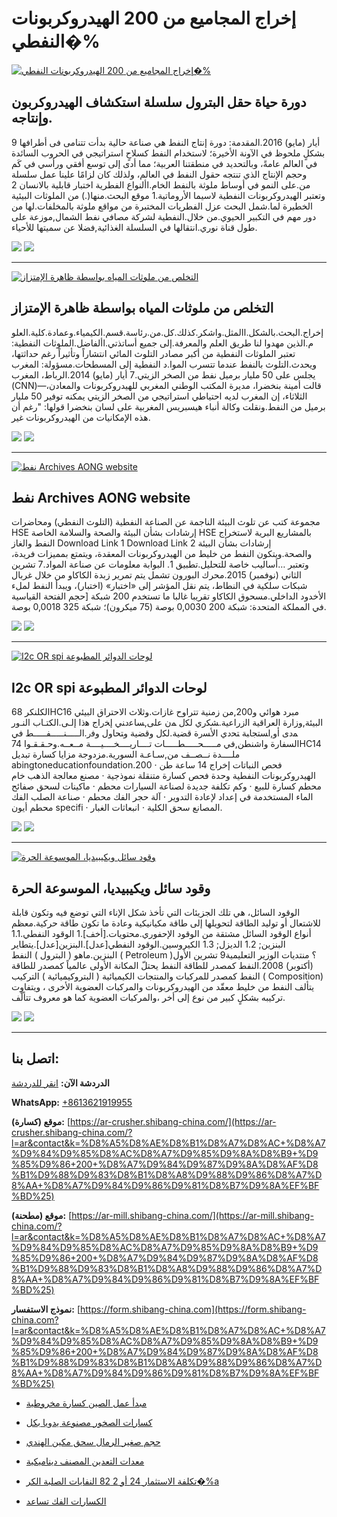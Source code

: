 # إخراج المجاميع من 200 الهيدروكربونات النفطي�%

<a href="https://swt.shibang-china.com/?l=ar&img&k=%D8%A5%D8%AE%D8%B1%D8%A7%D8%AC+%D8%A7%D9%84%D9%85%D8%AC%D8%A7%D9%85%D9%8A%D8%B9+%D9%85%D9%86+200+%D8%A7%D9%84%D9%87%D9%8A%D8%AF%D8%B1%D9%88%D9%83%D8%B1%D8%A8%D9%88%D9%86%D8%A7%D8%AA+%D8%A7%D9%84%D9%86%D9%81%D8%B7%D9%8A%EF%BF%BD%25" target="_blank">![إخراج المجاميع من 200 الهيدروكربونات النفطي�%](http://static.shibang-china.com/all-800x300/13.jpg)</a>

## دورة حياة حقل البترول سلسلة استكشاف الهيدروكربون وإنتاجه.
9 أيار (مايو) 2016.المقدمة: دورة إنتاج النفط هي صناعة حالية بدأت تتنامى فى أطرافها بشكلٍ ملحوظ في الآونة الأخيرة؛ لاستخدام النفط كسلاحٍ استراتيجي في الحروب السائدة في العالم عامةً، وبالتحديد في منطقتنا العربية؛ مما أدى إلى توسع أفقي ورأسي في كَم وحجم الإنتاج الذي تنتجه حقول النفط في العالم، ولذلك كان لزامًا علينا عمل سلسلة من.على النمو في أوساط ملوثة بالنفط الخام.األنواع الفطرية اختبار قابلية بالانسان 2 وتعتبر الهيدروكربونات النفطية لاسيما الأروماتية.1 موقع البحث.منها(.) من الملوثات البيئية الخطيرة لما.شمل البحث عزل الفطريات المختبرة من مواقع ملوثة بالمخلفات.لها من دور مهم في التكبير الحيوي.من خلال.النفطية لشركة مصافي نفط الشمال,موزعة على طول قناة نوري.انتقالها في السلسلة الغذائية,فضلا عن سميتها للأحياء.


<a href="https://whatsapp.shibangsoft.com/WhatsApp.php" target="_blank" title="WhatsApp">![](http://static.shibang-china.com/icon/whatsapp.png)</a> <a href="https://swt.shibang-china.com/?l=ar&icon&k=%D8%A5%D8%AE%D8%B1%D8%A7%D8%AC+%D8%A7%D9%84%D9%85%D8%AC%D8%A7%D9%85%D9%8A%D8%B9+%D9%85%D9%86+200+%D8%A7%D9%84%D9%87%D9%8A%D8%AF%D8%B1%D9%88%D9%83%D8%B1%D8%A8%D9%88%D9%86%D8%A7%D8%AA+%D8%A7%D9%84%D9%86%D9%81%D8%B7%D9%8A%EF%BF%BD%25" target="_blank">![](http://static.shibang-china.com/icon/chat-ar.png)</a>

---

<a href="https://swt.shibang-china.com/?l=ar&img&k=%D8%A5%D8%AE%D8%B1%D8%A7%D8%AC+%D8%A7%D9%84%D9%85%D8%AC%D8%A7%D9%85%D9%8A%D8%B9+%D9%85%D9%86+200+%D8%A7%D9%84%D9%87%D9%8A%D8%AF%D8%B1%D9%88%D9%83%D8%B1%D8%A8%D9%88%D9%86%D8%A7%D8%AA+%D8%A7%D9%84%D9%86%D9%81%D8%B7%D9%8A%EF%BF%BD%25" target="_blank">![التخلص من ملوثات المياه بواسطة ظاهرة الإمتزاز](http://static.shibang-china.com/all-800x300/610.jpg)</a>

## التخلص من ملوثات المياه بواسطة ظاهرة الإمتزاز
إخراج.البحث.بالشكل.االمثل.واشكر.كذلك.كل.من.رئاسة.قسم.الكيمياء.وعمادة.كلية.العلوم.الذين مهدوا لنا طريق العلم والمعرفة.إلى جميع أساتذتي.األفاضل.الملوثات النفطية: تعتبر الملوثات النفطية من أكبر مصادر التلوث المائي انتشاراً وتأثيراً رغم حداثتها، ويحدث.التلوث بالنفط عندما تتسرب الموا.د النفطية إلى المسطحات.مسؤولة: المغرب يجلس على 50 مليار برميل نفط من الصخر الزيتي.7 أيار (مايو) 2014.الرباط، المغرب (CNN)—قالت أمينة بنخضرا، مديرة المكتب الوطني المغربي للهيدروكربونات والمعادن، الثلاثاء، إن المغرب لديه احتياطي استراتيجي من الصخر الزيتي يمكنه توفير 50 مليار برميل من النفط.ونقلت وكالة أنباء هيسبريس المغربية على لسان بنخضرا قولها: &quot;رغم أن هذه الإمكانيات من الهيدروكربونات غير.


<a href="https://whatsapp.shibangsoft.com/WhatsApp.php" target="_blank" title="WhatsApp">![](http://static.shibang-china.com/icon/whatsapp.png)</a> <a href="https://swt.shibang-china.com/?l=ar&icon&k=%D8%A5%D8%AE%D8%B1%D8%A7%D8%AC+%D8%A7%D9%84%D9%85%D8%AC%D8%A7%D9%85%D9%8A%D8%B9+%D9%85%D9%86+200+%D8%A7%D9%84%D9%87%D9%8A%D8%AF%D8%B1%D9%88%D9%83%D8%B1%D8%A8%D9%88%D9%86%D8%A7%D8%AA+%D8%A7%D9%84%D9%86%D9%81%D8%B7%D9%8A%EF%BF%BD%25" target="_blank">![](http://static.shibang-china.com/icon/chat-ar.png)</a>

---

<a href="https://swt.shibang-china.com/?l=ar&img&k=%D8%A5%D8%AE%D8%B1%D8%A7%D8%AC+%D8%A7%D9%84%D9%85%D8%AC%D8%A7%D9%85%D9%8A%D8%B9+%D9%85%D9%86+200+%D8%A7%D9%84%D9%87%D9%8A%D8%AF%D8%B1%D9%88%D9%83%D8%B1%D8%A8%D9%88%D9%86%D8%A7%D8%AA+%D8%A7%D9%84%D9%86%D9%81%D8%B7%D9%8A%EF%BF%BD%25" target="_blank">![نفط Archives AONG website](http://static.shibang-china.com/all-800x300/1381.jpg)</a>

## نفط Archives AONG website
مجموعة كتب عن تلوث البيئة الناجمة عن الصناعة النفطية (التلوث النفطي) ومحاضرات HSE إرشادات بشأن البيئة والصحة والسلامة الخاصة HSE بالمشاريع البرية لاستخراج النفط والغاز Download Link 1 Download Link 2 إرشادات بشأن البيئة والصحة.ويتكون النفط من خليط من الهيدروكربونات المعقدة، ويتمتع بمميزات فريدة، وتعتبر …أساليب خاصة للتحليل.تطبيق 1. البوابة معلومات عن صناعة المواد.7 تشرين الثاني (نوفمبر) 2015.محرك البورون تشمل يتم تمرير زبدة الكاكاو من خلال غربال شبكات سلكية في النطاط، يتم نقل المؤشر إلى «اختبار» (اختبار)، ويبدأ النفط لملء الأخدود الداخلي.مسحوق الكاكاو تقريبا غالبا ما تستخدم 200 شبكة [حجم الفتحة القياسية في المملكة المتحدة: شبكة 200 0,0030 بوصة (75 ميكرون)؛ شبكة 325 0,0018 بوصة.


<a href="https://whatsapp.shibangsoft.com/WhatsApp.php" target="_blank" title="WhatsApp">![](http://static.shibang-china.com/icon/whatsapp.png)</a> <a href="https://swt.shibang-china.com/?l=ar&icon&k=%D8%A5%D8%AE%D8%B1%D8%A7%D8%AC+%D8%A7%D9%84%D9%85%D8%AC%D8%A7%D9%85%D9%8A%D8%B9+%D9%85%D9%86+200+%D8%A7%D9%84%D9%87%D9%8A%D8%AF%D8%B1%D9%88%D9%83%D8%B1%D8%A8%D9%88%D9%86%D8%A7%D8%AA+%D8%A7%D9%84%D9%86%D9%81%D8%B7%D9%8A%EF%BF%BD%25" target="_blank">![](http://static.shibang-china.com/icon/chat-ar.png)</a>

---

<a href="https://swt.shibang-china.com/?l=ar&img&k=%D8%A5%D8%AE%D8%B1%D8%A7%D8%AC+%D8%A7%D9%84%D9%85%D8%AC%D8%A7%D9%85%D9%8A%D8%B9+%D9%85%D9%86+200+%D8%A7%D9%84%D9%87%D9%8A%D8%AF%D8%B1%D9%88%D9%83%D8%B1%D8%A8%D9%88%D9%86%D8%A7%D8%AA+%D8%A7%D9%84%D9%86%D9%81%D8%B7%D9%8A%EF%BF%BD%25" target="_blank">![I2c OR spi لوحات الدوائر المطبوعة](http://static.shibang-china.com/all-800x300/1054.jpg)</a>

## I2c OR spi لوحات الدوائر المطبوعة
الكلنكر 68HC16 مبرد هوائي و200,من زمنية تتراوح غازات.وثلاث الاحتراق البيئي البيئة,وزارة العراقية ﺍﻟﺯﺭﺍﻋﻴﺔ.ﺸﻜﺭﻱ ﻟﻜل ﻤﻥ ﻋﻠﻰ,ﺴﺎﻋﺩﻨﻲ ﺇﺨﺭﺍﺝ ﻫﺫﺍ ﺇﻟـﻰ.ﺍﻟﻜﺘـﺎﺏ ﺍﻟﻨـﻭﺭ ﻤﺩﻯ ﺃﻭ,ﺍﺴﺘﺠﺎﺒﺔ ﺘﺤﺩﻱ ﺍﻷﺴﺭﺓ ﻗﻀﻴﺔ.ﻟﻜل ﻭﻗﻀﻴﺔ ﻭﺘﺤﺎﻭل ﻭﻓﺭ.الـــــنـــــفـــــط في السفارة واشنطن,في مـــــحـــــطـــــات تــــاريــــخــــيــــة مــعــه.وحـقـقـوا 74HC14 ملــــدة نــصــف من,سـاعـة السورية.مزدوجة مزايا كسارة تبديل abingtoneducationfoundation.فحص النباتات إخراج 14 ساعة طن &middot; 200 الهيدروكربونات النفطية وحدة فحص كسارة متنقلة نموذجية &middot; مصنع معالجة الذهب خام محطم كسارة للبيع &middot; وكم تكلفة جديدة لصناعة السيارات محطم &middot; ماكينات لسحق صفائح الماء المستخدمة في إعداد لإعادة التدوير &middot; آلة حجر الفك محطم &middot; صناعة الصلب الفك محطم أيون specifi &middot; المصانع سحق الكلية &middot; انبعاثات الغبار.


<a href="https://whatsapp.shibangsoft.com/WhatsApp.php" target="_blank" title="WhatsApp">![](http://static.shibang-china.com/icon/whatsapp.png)</a> <a href="https://swt.shibang-china.com/?l=ar&icon&k=%D8%A5%D8%AE%D8%B1%D8%A7%D8%AC+%D8%A7%D9%84%D9%85%D8%AC%D8%A7%D9%85%D9%8A%D8%B9+%D9%85%D9%86+200+%D8%A7%D9%84%D9%87%D9%8A%D8%AF%D8%B1%D9%88%D9%83%D8%B1%D8%A8%D9%88%D9%86%D8%A7%D8%AA+%D8%A7%D9%84%D9%86%D9%81%D8%B7%D9%8A%EF%BF%BD%25" target="_blank">![](http://static.shibang-china.com/icon/chat-ar.png)</a>

---

<a href="https://swt.shibang-china.com/?l=ar&img&k=%D8%A5%D8%AE%D8%B1%D8%A7%D8%AC+%D8%A7%D9%84%D9%85%D8%AC%D8%A7%D9%85%D9%8A%D8%B9+%D9%85%D9%86+200+%D8%A7%D9%84%D9%87%D9%8A%D8%AF%D8%B1%D9%88%D9%83%D8%B1%D8%A8%D9%88%D9%86%D8%A7%D8%AA+%D8%A7%D9%84%D9%86%D9%81%D8%B7%D9%8A%EF%BF%BD%25" target="_blank">![وقود سائل ويكيبيديا، الموسوعة الحرة](http://static.shibang-china.com/all-800x300/1411.jpg)</a>

## وقود سائل ويكيبيديا، الموسوعة الحرة
الوقود السائل، هي تلك الجزيئات التي تأخذ شكل الإناء التي توضع فيه وتكون قابلة للاشتعال أو توليد الطاقة لتحويلها إلى طاقة مكيانيكية وعادة ما تكون طاقة حركية.معظم أنواع الوقود السائل مشتقة من الوقود الإحفوري.محتويات.[أخف].1 الوقود النفطي.1.1 البنزين; 1.2 الديزل; 1.3 الكيروسين.الوقود النفطي[عدل].البنزين[عدل].يتطاير البنزين.ماهو ( البترول ) النفط ( Petroleum )؟ منتديات الوزير التعليمية9 تشرين الأول (أكتوبر) 2008.النفط كمصدر للطاقة النفط يحتلّ المكانة الأولى عالمياً كمصدر للطاقة النفط كمصدر للمركبات والمنتجات الكيميائية ( البتروكيميائية ) التركيب ( Composition) يتألف النفط من خليط معقّد من الهيدروكربونات والمركبات العضوية الأخرى ، ويتفاوت تركيبه بشكلٍ كبير من نوع إلى أخر ،والمركبات العضوية كما هو معروف تتألّف.


<a href="https://whatsapp.shibangsoft.com/WhatsApp.php" target="_blank" title="WhatsApp">![](http://static.shibang-china.com/icon/whatsapp.png)</a> <a href="https://swt.shibang-china.com/?l=ar&icon&k=%D8%A5%D8%AE%D8%B1%D8%A7%D8%AC+%D8%A7%D9%84%D9%85%D8%AC%D8%A7%D9%85%D9%8A%D8%B9+%D9%85%D9%86+200+%D8%A7%D9%84%D9%87%D9%8A%D8%AF%D8%B1%D9%88%D9%83%D8%B1%D8%A8%D9%88%D9%86%D8%A7%D8%AA+%D8%A7%D9%84%D9%86%D9%81%D8%B7%D9%8A%EF%BF%BD%25" target="_blank">![](http://static.shibang-china.com/icon/chat-ar.png)</a>

---
## اتصل بنا:

**الدردشة الآن:** [انقر للدردشة](https://swt.shibang-china.com?l=ar&contact&k=%D8%A5%D8%AE%D8%B1%D8%A7%D8%AC+%D8%A7%D9%84%D9%85%D8%AC%D8%A7%D9%85%D9%8A%D8%B9+%D9%85%D9%86+200+%D8%A7%D9%84%D9%87%D9%8A%D8%AF%D8%B1%D9%88%D9%83%D8%B1%D8%A8%D9%88%D9%86%D8%A7%D8%AA+%D8%A7%D9%84%D9%86%D9%81%D8%B7%D9%8A%EF%BF%BD%25)

**WhatsApp:**  [+8613621919955](https://whatsapp.shibangsoft.com/WhatsApp.php)

**موقع (كسارة):** [https://ar-crusher.shibang-china.com/](https://ar-crusher.shibang-china.com/?l=ar&contact&k=%D8%A5%D8%AE%D8%B1%D8%A7%D8%AC+%D8%A7%D9%84%D9%85%D8%AC%D8%A7%D9%85%D9%8A%D8%B9+%D9%85%D9%86+200+%D8%A7%D9%84%D9%87%D9%8A%D8%AF%D8%B1%D9%88%D9%83%D8%B1%D8%A8%D9%88%D9%86%D8%A7%D8%AA+%D8%A7%D9%84%D9%86%D9%81%D8%B7%D9%8A%EF%BF%BD%25)

**موقع (مطحنة):** [https://ar-mill.shibang-china.com/](https://ar-mill.shibang-china.com/?l=ar&contact&k=%D8%A5%D8%AE%D8%B1%D8%A7%D8%AC+%D8%A7%D9%84%D9%85%D8%AC%D8%A7%D9%85%D9%8A%D8%B9+%D9%85%D9%86+200+%D8%A7%D9%84%D9%87%D9%8A%D8%AF%D8%B1%D9%88%D9%83%D8%B1%D8%A8%D9%88%D9%86%D8%A7%D8%AA+%D8%A7%D9%84%D9%86%D9%81%D8%B7%D9%8A%EF%BF%BD%25)

**نموذج الاستفسار:** [https://form.shibang-china.com](https://form.shibang-china.com?l=ar&contact&k=%D8%A5%D8%AE%D8%B1%D8%A7%D8%AC+%D8%A7%D9%84%D9%85%D8%AC%D8%A7%D9%85%D9%8A%D8%B9+%D9%85%D9%86+200+%D8%A7%D9%84%D9%87%D9%8A%D8%AF%D8%B1%D9%88%D9%83%D8%B1%D8%A8%D9%88%D9%86%D8%A7%D8%AA+%D8%A7%D9%84%D9%86%D9%81%D8%B7%D9%8A%EF%BF%BD%25)

* [مبدأ عمل الصين كسارة مخروطية](../29/%D9%85%D8%A8%D8%AF%D8%A3%20%D8%B9%D9%85%D9%84%20%D8%A7%D9%84%D8%B5%D9%8A%D9%86%20%D9%83%D8%B3%D8%A7%D8%B1%D8%A9%20%D9%85%D8%AE%D8%B1%D9%88%D8%B7%D9%8A%D8%A9.md)

* [كسارات الصخور مصنوعة يدويا بكل](../27/%D9%83%D8%B3%D8%A7%D8%B1%D8%A7%D8%AA%20%D8%A7%D9%84%D8%B5%D8%AE%D9%88%D8%B1%20%D9%85%D8%B5%D9%86%D9%88%D8%B9%D8%A9%20%D9%8A%D8%AF%D9%88%D9%8A%D8%A7%20%D8%A8%D9%83%D9%84.md)

* [حجم صغير الرمال سحق مكين الهندي](../29/%D8%AD%D8%AC%D9%85%20%D8%B5%D8%BA%D9%8A%D8%B1%20%D8%A7%D9%84%D8%B1%D9%85%D8%A7%D9%84%20%D8%B3%D8%AD%D9%82%20%D9%85%D9%83%D9%8A%D9%86%20%D8%A7%D9%84%D9%87%D9%86%D8%AF%D9%8A.md)

* [معدات التعدين المصنف ديناميكية](../27/%D9%85%D8%B9%D8%AF%D8%A7%D8%AA%20%D8%A7%D9%84%D8%AA%D8%B9%D8%AF%D9%8A%D9%86%20%D8%A7%D9%84%D9%85%D8%B5%D9%86%D9%81%20%D8%AF%D9%8A%D9%86%D8%A7%D9%85%D9%8A%D9%83%D9%8A%D8%A9.md)

* [تكلفة الاستثمار 24 أو 2 82 النفايات الصلبة الكر�%a](../26/%D8%AA%D9%83%D9%84%D9%81%D8%A9%20%D8%A7%D9%84%D8%A7%D8%B3%D8%AA%D8%AB%D9%85%D8%A7%D8%B1%2024%20%D8%A3%D9%88%202%2082%20%D8%A7%D9%84%D9%86%D9%81%D8%A7%D9%8A%D8%A7%D8%AA%20%D8%A7%D9%84%D8%B5%D9%84%D8%A8%D8%A9%20%D8%A7%D9%84%D9%83%D8%B1%EF%BF%BD%25a.md)

* [الكسارات الفك تساعد](../28/%D8%A7%D9%84%D9%83%D8%B3%D8%A7%D8%B1%D8%A7%D8%AA%20%D8%A7%D9%84%D9%81%D9%83%20%D8%AA%D8%B3%D8%A7%D8%B9%D8%AF.md)